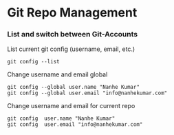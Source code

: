 # Git Repo Management
### List and switch between Git-Accounts

List current git config (username, email, etc.)

    git config --list

Change username and email global

    git config --global user.name "Nanhe Kumar"
    git config --global user.email "info@nanhekumar.com"

Change username and email for current repo

    git config  user.name "Nanhe Kumar"
    git config  user.email "info@nanhekumar.com"
